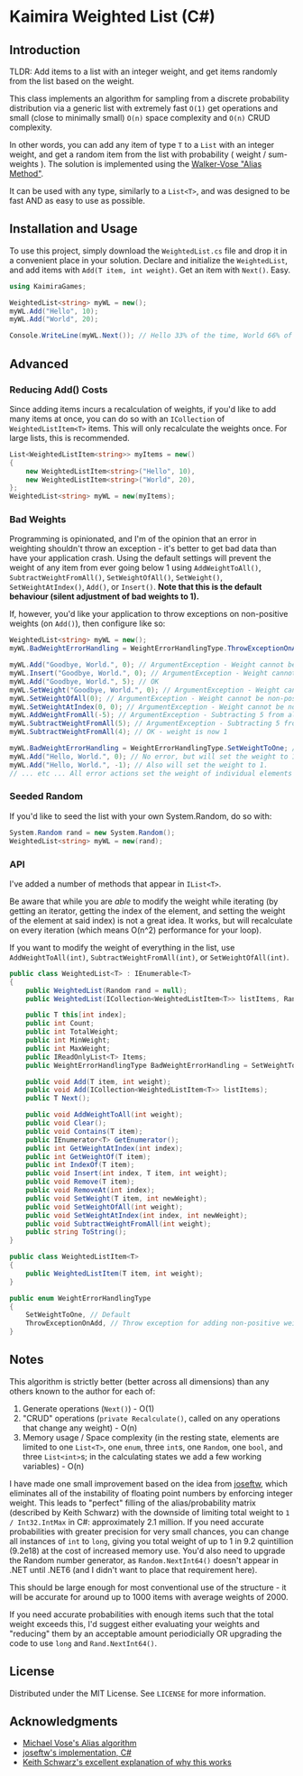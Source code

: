 # Kaimira Weighted List (C#)

## Introduction

TLDR: Add items to a list with an integer weight, and get items randomly from the list based on the weight. 

This class implements an algorithm for sampling from a discrete probability distribution via a generic list with extremely fast `O(1)` get operations and small (close to minimally small) `O(n)` space complexity and `O(n)` CRUD complexity. 

In other words, you can add any item of type `T` to a `List` with an integer weight, and get a random item from the list with probability ( weight / sum-weights ). The solution is implemented using the [Walker-Vose "Alias Method"](https://en.wikipedia.org/wiki/Alias_method). 

It can be used with any type, similarly to a `List<T>`, and was designed to be fast AND as easy to use as possible.

## Installation and Usage

To use this project, simply download the `WeightedList.cs` file and drop it in a convenient place in your solution. Declare and initialize the `WeightedList`, and add items with `Add(T item, int weight)`. Get an item with `Next()`. Easy. 

```cs
using KaimiraGames;

WeightedList<string> myWL = new();
myWL.Add("Hello", 10);
myWL.Add("World", 20);

Console.WriteLine(myWL.Next()); // Hello 33% of the time, World 66% of the time.
``` 

## Advanced

### Reducing Add() Costs

Since adding items incurs a recalculation of weights, if you'd like to add many items at once, you can do so with an `ICollection` of `WeightedListItem<T>` items. This will only recalculate the weights once. For large lists, this is recommended.

```cs
List<WeightedListItem<string>> myItems = new()
{
    new WeightedListItem<string>("Hello", 10),
    new WeightedListItem<string>("World", 20),
};
WeightedList<string> myWL = new(myItems);
```

### Bad Weights

Programming is opinionated, and I'm of the opinion that an error in weighting shouldn't throw an exception - it's better to get bad data than have your application crash. Using the default settings will prevent the weight of any item from ever going below 1 using `AddWeightToAll()`, `SubtractWeightFromAll()`, `SetWeightOfAll()`, `SetWeight()`, `SetWeightAtIndex()`, `Add()`, or `Insert()`. **Note that this is the default behaviour (silent adjustment of bad weights to 1).**

If, however, you'd like your application to throw exceptions on non-positive weights (on `Add()`), then configure like so:

```cs
WeightedList<string> myWL = new();
myWL.BadWeightErrorHandling = WeightErrorHandlingType.ThrowExceptionOnAdd;

myWL.Add("Goodbye, World.", 0); // ArgumentException - Weight cannot be non-positive.
myWL.Insert("Goodbye, World.", 0); // ArgumentException - Weight cannot be non-positive.
myWL.Add("Goodbye, World.", 5); // OK
myWL.SetWeight("Goodbye, World.", 0); // ArgumentException - Weight cannot be non-positive.
myWL.SetWeightOfAll(0); // ArgumentException - Weight cannot be non-positive.
myWL.SetWeightAtIndex(0, 0); // ArgumentException - Weight cannot be non-positive.
myWL.AddWeightFromAll(-5); // ArgumentException - Subtracting 5 from all items would set weight to non-positive for at least one element.
myWL.SubtractWeightFromAll(5); // ArgumentException - Subtracting 5 from all items would set weight to non-positive for at least one element.
myWL.SubtractWeightFromAll(4); // OK - weight is now 1 

myWL.BadWeightErrorHandling = WeightErrorHandlingType.SetWeightToOne; // default
myWL.Add("Hello, World.", 0); // No error, but will set the weight to 1.
myWL.Add("Hello, World.", -1); // Also will set the weight to 1.
// ... etc ... All error actions set the weight of individual elements that would be non-positive to 1.
```

### Seeded Random

If you'd like to seed the list with your own System.Random, do so with:

```cs
System.Random rand = new System.Random();
WeightedList<string> myWL = new(rand);
```

### API

I've added a number of methods that appear in `IList<T>`. 

Be aware that while you are _able_ to modify the weight while iterating (by getting an iterator, getting the index of the element, and setting the weight of the element at said index) is not a great idea. It works, but will recalculate on every iteration (which means O(n^2) performance for your loop). 

If you want to modify the weight of everything in the list, use `AddWeightToAll(int)`, `SubtractWeightFromAll(int)`, or `SetWeightOfAll(int)`.

```cs
public class WeightedList<T> : IEnumerable<T>
{
    public WeightedList(Random rand = null);
    public WeightedList(ICollection<WeightedListItem<T>> listItems, Random rand = null);

    public T this[int index];
    public int Count;
    public int TotalWeight;
    public int MinWeight;
    public int MaxWeight;
    public IReadOnlyList<T> Items;
    public WeightErrorHandlingType BadWeightErrorHandling = SetWeightToOne;

    public void Add(T item, int weight);
    public void Add(ICollection<WeightedListItem<T>> listItems);
    public T Next();

    public void AddWeightToAll(int weight);
    public void Clear();
    public void Contains(T item);
    public IEnumerator<T> GetEnumerator();
    public int GetWeightAtIndex(int index);
    public int GetWeightOf(T item);
    public int IndexOf(T item);
    public void Insert(int index, T item, int weight);
    public void Remove(T item);
    public void RemoveAt(int index);
    public void SetWeight(T item, int newWeight);
    public void SetWeightOfAll(int weight);
    public void SetWeightAtIndex(int index, int newWeight);
    public void SubtractWeightFromAll(int weight);
    public string ToString();
}

public class WeightedListItem<T>
{
    public WeightedListItem(T item, int weight);
}

public enum WeightErrorHandlingType
{
    SetWeightToOne, // Default
    ThrowExceptionOnAdd, // Throw exception for adding non-positive weight.
}
```

## Notes

This algorithm is strictly better (better across all dimensions) than any others known to the author for each of:

1) Generate operations (`Next()`) - O(1)
2) "CRUD" operations (`private Recalculate()`, called on any operations that change any weight) - O(n)
3) Memory usage / Space complexity (in the resting state, elements are limited to one `List<T>`, one `enum`, three `int`s, one `Random`, one `bool`, and three `List<int>`s; in the calculating states we add a few working variables) - O(n)

I have made one small improvement based on the idea from [joseftw](https://github.com/joseftw/), which eliminates all of the instability of floating point numbers by enforcing integer weight. This leads to "perfect" filling of the alias/probability matrix (described by Keith Schwarz) with the downside of limiting total weight to `1 / Int32.IntMax` in C#: approximately 2.1 million. If you need accurate probabilities with greater precision for very small chances, you can change all instances of `int` to `long`, giving you total weight of up to 1 in 9.2 quintillion (9.2e18) at the cost of increased memory use. You'd also need to upgrade the Random number generator, as `Random.NextInt64()` doesn't appear in .NET until .NET6 (and I didn't want to place that requirement here).

This should be large enough for most conventional use of the structure - it will be accurate for around up to 1000 items with average weights of 2000. 

If you need accurate probabilities with enough items such that the total weight exceeds this, I'd suggest either evaluating your weights and "reducing" them by an acceptable amount periodicially OR upgrading the code to use `long` and `Rand.NextInt64()`. 

## License

Distributed under the MIT License. See `LICENSE` for more information.

## Acknowledgments

* [Michael Vose's Alias algorithm](https://en.wikipedia.org/wiki/Alias_method)
* [joseftw's implementation, C#](https://github.com/joseftw/jos.weightedresult)
* [Keith Schwarz's excellent explanation of why this works](https://www.keithschwarz.com/darts-dice-coins/)
